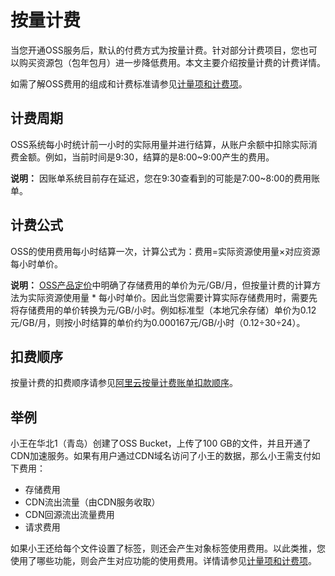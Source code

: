 # 按量计费

当您开通OSS服务后，默认的付费方式为按量计费。针对部分计费项目，您也可以购买资源包（包年包月）进一步降低费用。本文主要介绍按量计费的计费详情。

如需了解OSS费用的组成和计费标准请参见[计量项和计费项](/cn.zh-CN/计量计费/计量项和计费项/概述.md)。

## 计费周期

OSS系统每小时统计前一小时的实际用量并进行结算，从账户余额中扣除实际消费金额。例如，当前时间是9:30，结算的是8:00~9:00产生的费用。

**说明：** 因账单系统目前存在延迟，您在9:30查看到的可能是7:00~8:00的费用账单。

## 计费公式

OSS的使用费用每小时结算一次，计算公式为：费用=实际资源使用量×对应资源每小时单价。

**说明：** [OSS产品定价](https://www.aliyun.com/price/product?spm=5176.7933691.744462.price2.b7a36a56kldoxf#/oss/detail)中明确了存储费用的单价为元/GB/月，但按量计费的计算方法为实际资源使用量 \* 每小时单价。因此当您需要计算实际存储费用时，需要先将存储费用的单价转换为元/GB/小时。例如标准型（本地冗余存储）单价为0.12元/GB/月，则按小时结算的单价约为0.000167元/GB/小时（0.12÷30÷24）。

## 扣费顺序

按量计费的扣费顺序请参见[阿里云按量计费账单扣款顺序](https://help.aliyun.com/knowledge_detail/37138.html?spm=a2c4g.11186623.6.555.74952076sIMD2z#h2--8)。

## 举例

小王在华北1（青岛）创建了OSS Bucket，上传了100 GB的文件，并且开通了CDN加速服务。如果有用户通过CDN域名访问了小王的数据，那么小王需支付如下费用：

-   存储费用
-   CDN流出流量（由CDN服务收取）
-   CDN回源流出流量费用
-   请求费用

如果小王还给每个文件设置了标签，则还会产生对象标签使用费用。以此类推，您使用了哪些功能，则会产生对应功能的使用费用。详情请参见[计量项和计费项](/cn.zh-CN/计量计费/计量项和计费项/概述.md)。

